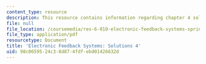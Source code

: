 ```yaml
---
content_type: resource
description: This resource contains information regarding chapter 4 solutions.
file: null
file_location: /coursemedia/res-6-010-electronic-feedback-systems-spring-2013/98c0659524c38d874fdfebd01426632d_MITRES_6-010S13_sol04.pdf
file_type: application/pdf
resourcetype: Document
title: 'Electronic Feedback Systems: Solutions 4'
uid: 98c06595-24c3-8d87-4fdf-ebd01426632d
---
```

